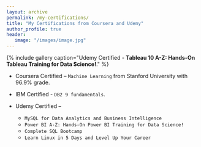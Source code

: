 ```yaml
---
layout: archive
permalink: /my-certifications/
title: "My Certifications from Coursera and Udemy"
author_profile: true
header:
   image: "/images/image.jpg"
---
```

{% include gallery caption="Udemy Certified - **Tableau 10 A-Z: Hands-On Tableau Training for Data Science!**." %}

* Coursera Certified – `Machine Learning` from Stanford University with 96.9% grade.  
* IBM Certified - `DB2 9 fundamentals`.  
* Udemy Certified –

  * `MySQL for Data Analytics and Business Intelligence`
  * `Power BI A-Z: Hands-On Power BI Training for Data Science!`
  *	`Complete SQL Bootcamp`
  *	`Learn Linux in 5 Days and Level Up Your Career`
